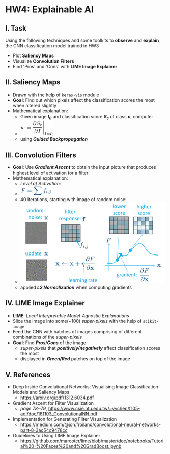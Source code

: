 # HW4: Explainable AI
## I. Task
Using the following techniques and some toolkits to **observe** and **explain** the CNN classification model trained in HW3
 * Plot **Saliency Maps**
 * Visualize **Convolution Filters**
 * Find 'Pros' and 'Cons' with **LIME Image Explainer**
 
## II. Saliency Maps
 * Drawn with the help of `keras-vis` module
 * **Goal**: Find out which pixels affect the classification scores the most when altered slightly
 * Mathematical explanation: 
     - Given image **_I<sub>0</sub>_** and classification score **_S<sub>c</sub>_** of class **_c_**, compute:  
     - ![](Equations/eq_1.gif)
     - using **_Guided Backpropagation_**
 
## III. Convolution Filters
 * **Goal**: Use **_Gradient Ascent_** to obtain the input picture that produces highest level of activation for a filter 
 * Mathematical explanation:
     - _Level of Activation_: 
     - ![](Equations/eq_2.png)
     - 40 Iterations, starting with image of random noise:
     - ![](Equations/grad_asc.png)
     - applied **_L2 Normalization_** when computing gradients
 
## IV. LIME Image Explainer
 * **LIME**: _Local Interpretable Model-Agnostic Explanations_ 
 * Slice the image into some(~100) _super-pixels_ with the help of `scikit-image`
 * Feed the CNN with batches of images comprising of different combinations of the _super-pixels_
 * **Goal**: Find **_Pros_**/**_Cons_** of the image  
     - _super-pixels_ that _**positively/negatively**_ affect classification scores the most
     - displayed in _**Green/Red**_ patches on top of the image
 
## V. References
 * Deep Inside Convolutional Networks: Visualising Image Classification Models and Saliency Maps
     - https://arxiv.org/pdf/1312.6034.pdf
 * Gradient Ascent for Filter Visualization
     - _page 78~79_, https://www.csie.ntu.edu.tw/~yvchen/f105-adl/doc/161103_ConvolutionalNN.pdf 
 * Implementation for Generating Filter Visualization
     - https://medium.com/@jon.froiland/convolutional-neural-networks-part-8-3ac54c9478cc
 * Guidelines to Using LIME Image Explainer
     - https://github.com/marcotcr/lime/blob/master/doc/notebooks/Tutorial%20-%20Faces%20and%20GradBoost.ipynb

